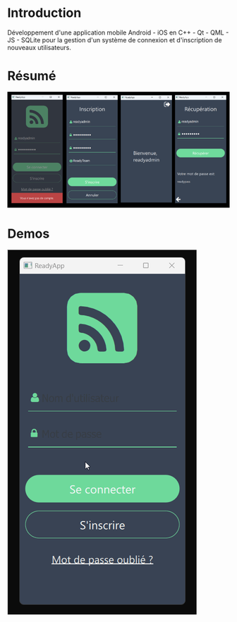 # Introduction

Développement d'une application mobile Android - iOS en C++ - Qt - QML - JS - SQLite 
pour la gestion d'un système de connexion et d'inscription de nouveaux utilisateurs.

# Résumé

![demos.png](./img/demos.png "demos.png")

# Demos

![demos.gif](./img/demos.gif "demos.gif")
